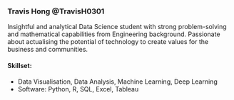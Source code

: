 ### Travis Hong @TravisH0301
Insightful and analytical Data Science student with strong problem-solving and mathematical capabilities from Engineering background. Passionate about actualising the potential of technology to create values for the business and communities.

#### Skillset:
- Data Visualisation, Data Analysis, Machine Learning, Deep Learning
- Software: Python, R, SQL, Excel, Tableau
